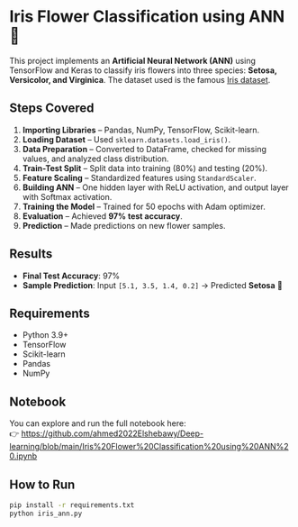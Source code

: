 # Iris Flower Classification using ANN 🌸

This project implements an **Artificial Neural Network (ANN)** using TensorFlow and Keras to classify iris flowers into three species: **Setosa, Versicolor, and Virginica**. The dataset used is the famous [Iris dataset](https://scikit-learn.org/stable/auto_examples/datasets/plot_iris_dataset.html).

## Steps Covered
1. **Importing Libraries** – Pandas, NumPy, TensorFlow, Scikit-learn.  
2. **Loading Dataset** – Used `sklearn.datasets.load_iris()`.  
3. **Data Preparation** – Converted to DataFrame, checked for missing values, and analyzed class distribution.  
4. **Train-Test Split** – Split data into training (80%) and testing (20%).  
5. **Feature Scaling** – Standardized features using `StandardScaler`.  
6. **Building ANN** – One hidden layer with ReLU activation, and output layer with Softmax activation.  
7. **Training the Model** – Trained for 50 epochs with Adam optimizer.  
8. **Evaluation** – Achieved **97% test accuracy**.  
9. **Prediction** – Made predictions on new flower samples.

## Results
- **Final Test Accuracy**: 97%  
- **Sample Prediction**: Input `[5.1, 3.5, 1.4, 0.2]` → Predicted **Setosa** 🌱  

## Requirements
- Python 3.9+
- TensorFlow
- Scikit-learn
- Pandas
- NumPy

## Notebook
You can explore and run the full notebook here:  
👉 https://github.com/ahmed2022Elshebawy/Deep-learning/blob/main/Iris%20Flower%20Classification%20using%20ANN%20.ipynb
## How to Run
```bash
pip install -r requirements.txt
python iris_ann.py
